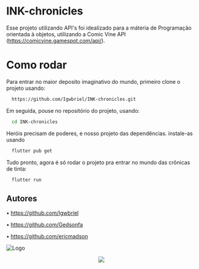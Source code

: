 # INK-chronicles
Esse projeto utilizando API's foi idealizado para a máteria de Programação orientada à objetos, utilizando a Comic Vine API (https://comicvine.gamespot.com/api/).

# Como rodar

Para entrar no maior deposito imaginativo do mundo, primeiro clone o projeto usando:

```bash
  https://github.com/Igwbriel/INK-chronicles.git
```

Em seguida, pouse no repositório do projeto, usando:

```bash
  cd INK-chronicles
```
Heróis precisam de poderes, e nosso projeto das dependências. instale-as usando 

```bash
  flutter pub get
```
Tudo pronto, agora é só rodar o projeto pra entrar no mundo das crônicas de tinta:

```bash
  flutter run 
```
## Autores

• https://github.com/Igwbriel

• https://github.com/Gedsonfa

• https://github.com/ericmadson


![Logo](https://camo.githubusercontent.com/b6d2d66adc138025ea9cdf8444cdc29a588c98d062c263f8651ba6b7ad46fef0/68747470733a2f2f696d672e736869656c64732e696f2f62616467652f466c75747465722d2532333032353639422e7376673f7374796c653d666f722d7468652d6261646765266c6f676f3d466c7574746572266c6f676f436f6c6f723d7768697465)
<div align = "center">
  <img src = "https://uploaddeimagens.com.br/images/004/494/075/full/inkLogo.png?1685928793" with = "100px"/>
           
 </div>





